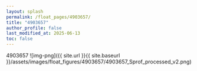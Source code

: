 ```yaml
---
layout: splash
permalink: /float_pages/4903657/
title: "4903657"
author_profile: false
last_modified_at: 2025-06-13
toc: false
---
```

 
4903657
![img-png]({{ site.url }}{{ site.baseurl }}/assets/images/float_figures/4903657/4903657_Sprof_processed_v2.png)
